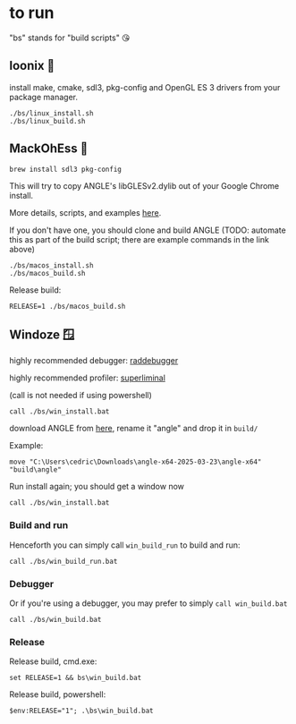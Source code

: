 # to run

"bs" stands for "build scripts" 😘

## loonix 🐧
install make, cmake, sdl3, pkg-config and OpenGL ES 3 drivers from your package manager.
```
./bs/linux_install.sh
./bs/linux_build.sh
```

## MackOhEss 🍎
`brew install sdl3 pkg-config`

This will try to copy ANGLE's libGLESv2.dylib out of your Google Chrome install.

More details, scripts, and examples [here](https://github.com/erik-larsen/gles-for-mac).

If you don't have one, you should clone and build ANGLE (TODO: automate this as part of the build script; there are example commands in the link above)

```
./bs/macos_install.sh
./bs/macos_build.sh
```
Release build:
```
RELEASE=1 ./bs/macos_build.sh
```

## Windoze 🪟
highly recommended debugger: [raddebugger](https://github.com/EpicGamesExt/raddebugger/)

highly recommended profiler: [superliminal](https://superluminal.eu/)

(call is not needed if using powershell)
```
call ./bs/win_install.bat
```

download ANGLE from [here](https://github.com/mmozeiko/build-angle/releases), rename it "angle" and drop it in `build/`

Example:
```
move "C:\Users\cedric\Downloads\angle-x64-2025-03-23\angle-x64" "build\angle"
```

Run install again; you should get a window now
```
call ./bs/win_install.bat
```

### Build and run

Henceforth you can simply call `win_build_run` to build and run:
```
call ./bs/win_build_run.bat
```

### Debugger

Or if you're using a debugger, you may prefer to simply `call win_build.bat`
```
call ./bs/win_build.bat
```

### Release

Release build, cmd.exe:
```
set RELEASE=1 && bs\win_build.bat
```

Release build, powershell:
```
$env:RELEASE="1"; .\bs\win_build.bat
```
